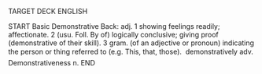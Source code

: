 TARGET DECK
ENGLISH

START
Basic
Demonstrative
Back: adj. 1 showing feelings readily; affectionate. 2 (usu. Foll. By of) logically conclusive; giving proof (demonstrative of their skill). 3 gram. (of an adjective or pronoun) indicating the person or thing referred to (e.g. This, that, those).  demonstratively adv. Demonstrativeness n.
END
